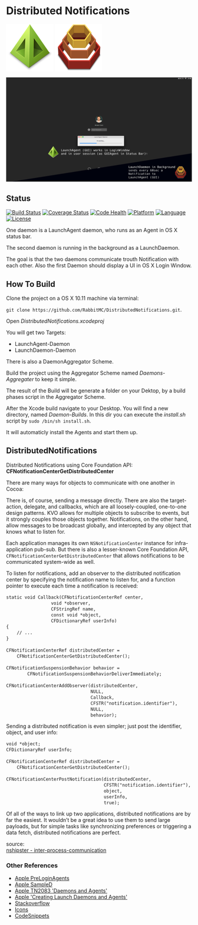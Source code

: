 # Distributed Notifications
![MacDown logo](DistributedNotifications/LaunchAgent-Daemon/Assets.xcassets/AppIcon.appiconset/Icon_128x128.png)
![MacDown logo](DistributedNotifications/LaunchDaemon-Daemon/Assets.xcassets/AppIcon.appiconset/Icon_128x128.png)

![MacDown logo](Screenshots/Explain.png)

## Status
[![Build Status](https://travis-ci.org/simkimsia/UtilityBehaviors.png)](https://travis-ci.org/RabbitMC/DistributedNotifications)
[![Coverage Status](https://coveralls.io/repos/github/RabbitMC/DistributedNotifications/badge.svg?branch=master)](https://coveralls.io/github/RabbitMC/DistributedNotifications?branch=master)
[![Code Health](https://landscape.io/github/RabbitMC/DistributedNotifications/master/landscape.svg?style=flat)](https://landscape.io/github/RabbitMC/DistributedNotifications/master)
[![Platform](http://img.shields.io/badge/platform-osx-lightgrey.svg?style=flat
)](https://developer.apple.com/iphone/index.action)
[![Language](http://img.shields.io/badge/language-objc-brightgreen.svg?style=flat
)](https://developer.apple.com/swift)
[![License](http://img.shields.io/badge/license-MIT-lightgrey.svg?style=flat
)](http://mit-license.org)

One daemon is a LaunchAgent daemon, who runs as an Agent in OS X status bar.

The second daemon is running in the background as a LaunchDaemon.

The goal is that the two daemons communicate trouth Notification with each other.
Also the first Daemon should display a UI in OS X Login Window.

## How To Build
Clone the project on a OS X 10.11 machine via terminal:

`git clone https://github.com/RabbitMC/DistributedNotifications.git`.

Open *DistributedNotifications.xcodeproj*

You will get two Targets: 

* LaunchAgent-Daemon
* LaunchDaemon-Daemon

There is also a DaemonAggregator Scheme.

Build the project using the Aggregator Scheme named *Daemons-Aggregater* to keep it simple.

The result of the Build will be generate a folder on your Dektop, by a build phases script in the Aggregator Scheme.

After the Xcode build navigate to your Desktop. You will find a new directory, named *Daemon-Builds*. In this dir you can execute the *install.sh* script by `sudo /bin/sh install.sh`.

It will automaticly install the Agents and start them up.

## DistributedNotifications
Distributed Notifications using Core Foundation API: **CFNotificationCenterGetDistributedCenter** 

There are many ways for objects to communicate with one another in Cocoa:

There is, of course, sending a message directly. There are also the target-action, delegate, and callbacks, which are all loosely-coupled, one-to-one design patterns. KVO allows for multiple objects to subscribe to events, but it strongly couples those objects together. Notifications, on the other hand, allow messages to be broadcast globally, and intercepted by any object that knows what to listen for.

Each application manages its own `NSNotificationCenter` instance for infra-application pub-sub. But there is also a lesser-known Core Foundation API, `CFNotificationCenterGetDistributedCenter` that allows notifications to be communicated system-wide as well.

To listen for notifications, add an observer to the distributed notification center by specifying the notification name to listen for, and a function pointer to execute each time a notification is received:

	static void Callback(CFNotificationCenterRef center,
                     void *observer,
                     CFStringRef name,
                     const void *object,
                     CFDictionaryRef userInfo)
	{
    	// ...
	}

	CFNotificationCenterRef distributedCenter =
	    CFNotificationCenterGetDistributedCenter();
	
	CFNotificationSuspensionBehavior behavior =
	        CFNotificationSuspensionBehaviorDeliverImmediately;
	
	CFNotificationCenterAddObserver(distributedCenter,
	                                NULL,
	                                Callback,
	                                CFSTR("notification.identifier"),
	                                NULL,
	                                behavior);

Sending a distributed notification is even simpler; just post the identifier, object, and user info:

	void *object;
	CFDictionaryRef userInfo;
	
	CFNotificationCenterRef distributedCenter =
	    CFNotificationCenterGetDistributedCenter();
	
	CFNotificationCenterPostNotification(distributedCenter,
	                                     CFSTR("notification.identifier"),
	                                     object,
	                                     userInfo,
	                                     true);

Of all of the ways to link up two applications, distributed notifications are by far the easiest. It wouldn’t be a great idea to use them to send large payloads, but for simple tasks like synchronizing preferences or triggering a data fetch, distributed notifications are perfect.

source: <br />
[nshipster - inter-process-communication](http://nshipster.com/inter-process-communication/)

### Other References

* [Apple PreLoginAgents](https://developer.apple.com/library/mac/samplecode/PreLoginAgents/Introduction/Intro.html#//apple_ref/doc/uid/DTS10004414)
* [Apple SampleD](https://developer.apple.com/library/mac/samplecode/SampleD/Introduction/Intro.html)
* [Apple TN2083 'Daemons and Agents'](https://developer.apple.com/library/mac/technotes/tn2083/_index.html)
* [Apple 'Creating Launch Daemons and Agents'](https://developer.apple.com/library/mac/documentation/MacOSX/Conceptual/BPSystemStartup/Chapters/CreatingLaunchdJobs.html#//apple_ref/doc/uid/10000172i-SW7-BCIEDDBJ)
* [Stackoverflow](http://stackoverflow.com/questions/6968677/cfnotificationcenter-usage-examples)
* [Icons](http://iconfactory.com/downloads/freeware/agap/)
* [CodeSnippets](http://stackoverflow.com/questions/26637023/how-to-properly-use-cfnotificationcenteraddobserver-in-swift-for-ios)